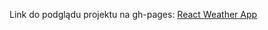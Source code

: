 Link do podglądu projektu na gh-pages: [React Weather App](https://yauhentretsyak.github.io/weather_app/)<br>

